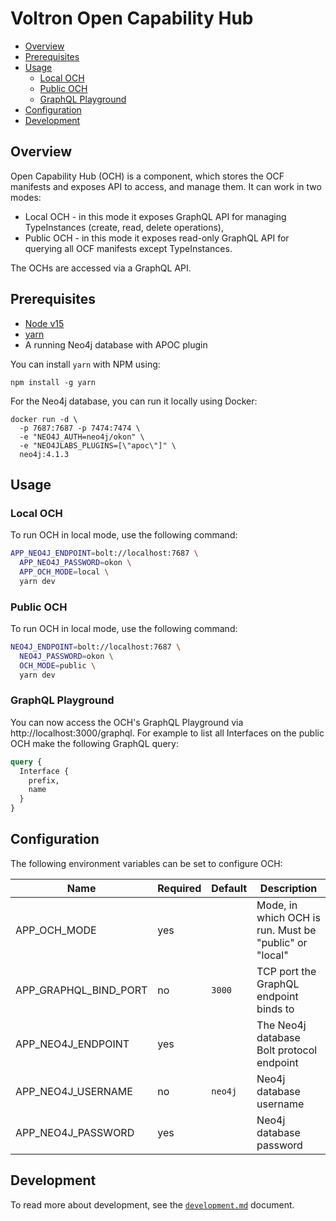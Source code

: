 # Voltron Open Capability Hub

- [Overview](#overview)
- [Prerequisites](#prerequisites)
- [Usage](#usage)
  - [Local OCH](#local-och)
  - [Public OCH](#public-och)
  - [GraphQL Playground](#graphql-playground)
- [Configuration](#configuration)
- [Development](#development)

## Overview

Open Capability Hub (OCH) is a component, which stores the OCF manifests and exposes API to access, and manage them. It can work in two modes:
- Local OCH - in this mode it exposes GraphQL API for managing TypeInstances (create, read, delete  operations),
- Public OCH - in this mode it exposes read-only GraphQL API for querying all OCF manifests except TypeInstances.

The OCHs are accessed via a GraphQL API.

## Prerequisites

- [Node v15](https://nodejs.org/)
- [yarn](https://yarnpkg.com/)
- A running Neo4j database with APOC plugin

You can install `yarn` with NPM using:
```
npm install -g yarn
```

For the Neo4j database, you can run it locally using Docker:
```
docker run -d \
  -p 7687:7687 -p 7474:7474 \
  -e "NEO4J_AUTH=neo4j/okon" \
  -e "NEO4JLABS_PLUGINS=[\"apoc\"]" \
  neo4j:4.1.3
```

## Usage

### Local OCH

To run OCH in local mode, use the following command:
```bash
APP_NEO4J_ENDPOINT=bolt://localhost:7687 \
  APP_NEO4J_PASSWORD=okon \
  APP_OCH_MODE=local \
  yarn dev
```

### Public OCH

To run OCH in local mode, use the following command:
```bash
NEO4J_ENDPOINT=bolt://localhost:7687 \
  NEO4J_PASSWORD=okon \
  OCH_MODE=public \
  yarn dev
```

### GraphQL Playground

You can now access the OCH's GraphQL Playground via http://localhost:3000/graphql. For example to list all Interfaces on the public OCH make the following GraphQL query:
```graphql
query {
  Interface {
    prefix,
    name
  }
}
```

## Configuration

The following environment variables can be set to configure OCH:

| Name                  | Required | Default | Description                                            |
| --------------------- | -------- | ------- | ------------------------------------------------------ |
| APP_OCH_MODE          | yes      |         | Mode, in which OCH is run. Must be "public" or "local" |
| APP_GRAPHQL_BIND_PORT | no       | `3000`  | TCP port the GraphQL endpoint binds to                 |
| APP_NEO4J_ENDPOINT    | yes      |         | The Neo4j database Bolt protocol endpoint              |
| APP_NEO4J_USERNAME    | no       | `neo4j` | Neo4j database username                                |
| APP_NEO4J_PASSWORD    | yes      |         | Neo4j database password                                |

## Development

To read more about development, see the [`development.md`](../../docs/development.md) document.
